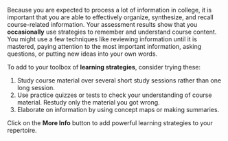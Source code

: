 
Because you are expected to process a lot of information in college, it is important that you are able to effectively organize, synthesize, and recall course-related information. Your assessment results show that you **occasionally** use strategies to remember and understand course content. You might use a few techniques like reviewing information until it is mastered, paying attention to the most important information, asking questions, or putting new ideas into your own words.  

To add to your toolbox of **learning strategies**, consider trying these:

1.	Study course material over several short study sessions rather than one long session.
2.	Use practice quizzes or tests to check your understanding of course material. Restudy only the material you got wrong.
3.	Elaborate on information by using concept maps or making summaries.

Click on the **More Info** button to add powerful learning strategies to your repertoire.
